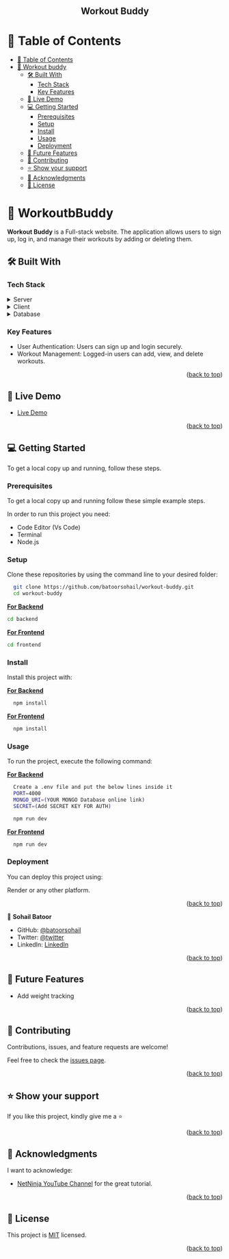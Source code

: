 <div align="center">

  <h2>Workout Buddy</h2>

</div>

# 📗 Table of Contents

- [📗 Table of Contents](#-table-of-contents)
- [📖 Workout buddy ](#-workout-buddy-)
  - [🛠 Built With ](#-built-with-)
    - [Tech Stack ](#tech-stack-)
    - [Key Features ](#key-features-)
  - [🚀 Live Demo ](#-live-demo-)
  - [💻 Getting Started ](#-getting-started-)
    - [Prerequisites](#prerequisites)
    - [Setup](#setup)
    - [Install](#install)
    - [Usage](#usage)
    - [Deployment](#deployment)
  - [🔭 Future Features ](#-future-features-)
  - [🤝 Contributing ](#-contributing-)
  - [⭐️ Show your support ](#️-show-your-support-)
  - [🙏 Acknowledgments ](#-acknowledgments-)
  - [📝 License ](#-license-)

# 📖 WorkoutbBuddy <a name="about-project"></a>

**Workout Buddy** is a Full-stack website. The application allows users to sign up, log in, and manage their workouts by adding or deleting them.

## 🛠 Built With <a name="built-with"></a>

### Tech Stack <a name="tech-stack"></a>

<details>
  <summary>Server</summary>
  <ul>
    <li>Express</li>
    <li>Node</li>
  </ul>
</details>
<details>
  <summary>Client</summary>
  <ul>
    <li>React</li>
  </ul>
</details>
<details>
<summary>Database</summary>
  <ul>
    <li>MongoDB</li>
  </ul>
</details>

### Key Features <a name="key-features"></a>

- User Authentication: Users can sign up and login securely.
- Workout Management: Logged-in users can add, view, and delete workouts.

<p align="right">(<a href="#readme-top">back to top</a>)</p>

<!-- React Frontend -->

## 🚀 Live Demo <a name="live-demo"></a>

- [Live Demo](https://rideease.onrender.com/)

<p align="right">(<a href="#readme-top">back to top</a>)</p>

## 💻 Getting Started <a name="getting-started"></a>

To get a local copy up and running, follow these steps.

### Prerequisites

To get a local copy up and running follow these simple example steps.

In order to run this project you need:

- Code Editor (Vs Code)
- Terminal
- Node.js

### Setup

Clone these repositories by using the command line to your desired folder:

```sh
  git clone https://github.com/batoorsohail/workout-buddy.git
  cd workout-buddy
```

<u>**For Backend**</u>

```sh
cd backend
```

<u>**For Frontend**</u>

```sh
cd frontend
```

### Install

Install this project with:

<u>**For Backend**</u>

```sh
  npm install
```

<u>**For Frontend**</u>

```sh
  npm install
```

### Usage

To run the project, execute the following command:

<u>**For Backend**</u>

```sh
  Create a .env file and put the below lines inside it
  PORT=4000
  MONGO_URI=(YOUR MONGO Database online link)
  SECRET=(Add SECRET KEY FOR AUTH)

  npm run dev
```

<u>**For Frontend**</u>

```sh
  npm run dev
```

### Deployment

You can deploy this project using:

Render or any other platform.

<p align="right">(<a href="#readme-top">back to top</a>)</p>

👤 **Sohail Batoor**

- GitHub: [@batoorsohail](https://github.com/batoorsohail)
- Twitter: [@twitter](https://twitter.com/sohailBatoor)
- LinkedIn: [LinkedIn](https://www.linkedin.com/in/sohail-batoor-52429b230/)

<p align="right">(<a href="#readme-top">back to top</a>)</p>

## 🔭 Future Features <a name="future-features"></a>

- Add weight tracking

<p align="right">(<a href="#readme-top">back to top</a>)</p>

## 🤝 Contributing <a name="contributing"></a>

Contributions, issues, and feature requests are welcome!

Feel free to check the [issues page](https://github.com/batoorsohail/workout-buddy/issues).

<p align="right">(<a href="#readme-top">back to top</a>)</p>

## ⭐️ Show your support <a name="support"></a>

If you like this project, kindly give me a ⭐️

<p align="right">(<a href="#readme-top">back to top</a>)</p>

## 🙏 Acknowledgments <a name="acknowledgements"></a>

I want to acknowledge:

- [NetNinja YouTube Channel](https://www.youtube.com/@NetNinja) for the great tutorial.

<p align="right">(<a href="#readme-top">back to top</a>)</p>

## 📝 License <a name="license"></a>

This project is [MIT](./LICENSE) licensed.

<p align="right">(<a href="#readme-top">back to top</a>)</p>
